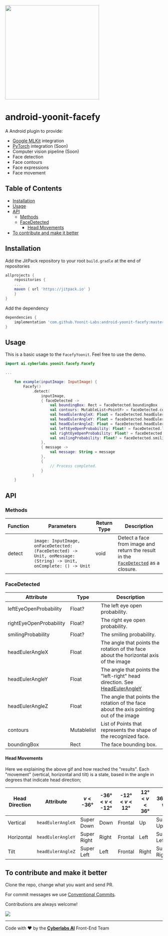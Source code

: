 <img src="https://raw.githubusercontent.com/Yoonit-Labs/android-yoonit-camera/development/logo_cyberlabs.png" width="300">

# android-yoonit-facefy

A Android plugin to provide:
* [Google MLKit](https://developers.google.com/ml-kit) integration
* [PyTorch](https://pytorch.org/mobile/home/) integration (Soon)
* Computer vision pipeline (Soon)
* Face detection
* Face contours
* Face expressions
* Face movement

## Table of Contents

* [Installation](#installation)
* [Usage](#usage)
* [API](#api)
  * [Methods](#methods)
  * [FaceDetected](#facedetected)
    * [Head Movements](#head-movements)
* [To contribute and make it better](#to-contribute-and-make-it-better)

## Installation
  
Add the JitPack repository to your root `build.gradle` at the end of repositories  

```groovy  
allprojects {
	repositories {  
	... 
	maven { url 'https://jitpack.io' }
	} 
}  
```  

Add the dependency  

```groovy  
dependencies {
	implementation 'com.github.Yoonit-Labs:android-yoonit-facefy:master-SNAPSHOT'
}
```  

## Usage

This is a basic usage to the `FacefyYoonit`.
Feel free to use the demo.

```kotlin
import ai.cyberlabs.yoonit.facefy.Facefy

...

    fun example(inputImage: InputImage) {
        Facefy()
            .detect(
                inputImage,
                { faceDetected ->
                    val boundingBox: Rect = faceDetected.boundingBox
                    val contours: MutableList<PointF> = faceDetected.contours
                    val headEulerAngleX: Float = faceDetected.headEulerAngleX
                    val headEulerAngleY: Float = faceDetected.headEulerAngleY
                    val headEulerAngleZ: Float = faceDetected.headEulerAngleZ
                    val leftEyeOpenProbability: Float? = faceDetected.leftEyeOpenProbability
                    val rightEyeOpenProbability: Float? = faceDetected.rightEyeOpenProbability
                    val smilingProbability: Float? = faceDetected.smilingProbability
                },
                { message ->
                    val message: String = message
                },
                {
                    // Process completed.
                }
            )
    }
```

## API

### Methods

| Function | Parameters                                                                                                        | Return Type | Description                                                                                         |
| -        | -                                                                                                                 | -           | -                                                                                                   |
| detect   |  `image: InputImage, onFaceDetected: (FaceDetected) -> Unit, onMessage: (String) -> Unit, onComplete: () -> Unit` | void        | Detect a face from image and return the result in the [`FaceDetected`](#facedetected) as a closure. |

### FaceDetected

| Attribute               | Type                | Description                                                                                    |
| -                       | -                   | -                                                                                              |
| leftEyeOpenProbability  | Float?              | The left eye open probability.                                                                 |
| rightEyeOpenProbability | Float?              | The right eye open probability.                                                                |
| smilingProbability      | Float?              | The smiling probability.                                                                       |
| headEulerAngleX         | Float               | The angle that points the rotation of the face about the horizontal axis of the image          |
| headEulerAngleY         | Float               | The angle that points the "left-right" head direction. See [HeadEulerAngleY](#headeulerangley) |
| headEulerAngleZ         | Float               | The angle that points the rotation of the face about the axis pointing out of the image        |
| contours                | Mutablelist<PointF> | List of Points that represents the shape of the recognized face.                               |
| boundingBox             | Rect                | The face bounding box.                                                                         |

#### Head Movements

Here we explaining the above gif and how reached the "results". Each "movement" (vertical, horizontal and tilt) is a state, based in the angle in degrees that indicate head direction;

| Head Direction | Attribute         |  _v_ < -36°           | -36° < _v_ < -12° | -12° < _v_ < 12° | 12° < _v_ < 36° |  36° < _v_    | 
| -              | -                 | -                     | -                 | -                | -               | -             |
| Vertical       | `headEulerAngleX` | Super Down            | Down              | Frontal          | Up              | Super Up      |            
| Horizontal     | `headEulerAngleY` | Super Right           | Right             | Frontal          | Left            | Super Left    |           
| Tilt           | `headEulerAngleZ` | Super Left            | Left              | Frontal          | Right           | Super Right   |

## To contribute and make it better

Clone the repo, change what you want and send PR.

For commit messages we use <a href="https://www.conventionalcommits.org/">Conventional Commits</a>.

Contributions are always welcome!

<a href="https://github.com/Yoonit-Labs/android-yoonit-facefy/graphs/contributors">
  <img src="https://contrib.rocks/image?repo=Yoonit-Labs/android-yoonit-facefy" />
</a>

---

Code with ❤ by the [**Cyberlabs AI**](https://cyberlabs.ai/) Front-End Team